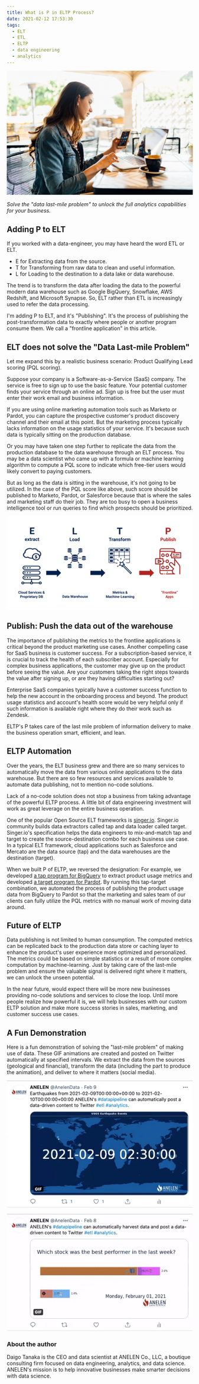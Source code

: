 ```yaml
---
title: What is P in ELTP Process?
date: 2021-02-12 17:53:30
tags:
  - ELT
  - ETL
  - ELTP
  - data engineering
  - analytics
---
```

![data, where you need](/images/iStock-1150767851.jpg)

*Solve the "data last-mile problem" to unlock the full analytics capabilities for your business.*

## Adding P to ELT

If you worked with a data-engineer, you may have heard the word ETL or ELT.

- E for Extracting data from the source.
- T for Transforming from raw data to clean and useful information.
- L for Loading to the destination to a data lake or data warehouse.

The trend is to transform the data after loading the data to the powerful modern data warehouse such as Google BigQuery, Snowflake, AWS Redshift, and Microsoft Synapse. So, ELT rather than ETL is increasingly used to refer the data processing.

I'm adding P to ELT, and it's "Publishing". It's the process of publishing the post-transformation data to exactly where people or another program consume them. We call a "frontline application" in this article.

## ELT does not solve the "Data Last-mile Problem"

Let me expand this by a realistic business scenario: Product Qualifying Lead scoring (PQL scoring).

Suppose your company is a Software-as-a-Service (SaaS) company. The service is free to sign up to use the basic feature. Your potential customer finds your service through an online ad. Sign up is free but the user must enter their work email and business information.

If you are using online marketing automation tools such as Marketo or Pardot, you can capture the prospective customer's product discovery channel and their email at this point. But the marketing process typically lacks information on the usage statistics of your service. It's because such data is typically sitting on the production database.

Or you may have taken one step further to replicate the data from the production database to the data warehouse through an ELT process. You may be a data scientist who came up with a formula or machine learning algorithm to compute a PQL score to indicate which free-tier users would likely convert to paying customers.

But as long as the data is sitting in the warehouse, it's not going to be utilized. In the case of the PQL score like above, such score should be published to Marketo, Pardot, or Salesforce because that is where the sales and marketing staff do their job. They are too busy to open a business intelligence tool or run queries to find which prospects should be prioritized.

![ELTP process](/images/eltp.png)

## Publish: Push the data out of the warehouse

The importance of publishing the metrics to the frontline applications is critical beyond the product marketing use cases. Another compelling case for SaaS business is customer success. For a subscription-based service, it is crucial to track the health of each subscriber account. Especially for complex business applications, the customer may give up on the product before seeing the value. Are your customers taking the right steps towards the value after signing up, or are they having difficulties starting out?

Enterprise SaaS companies typically have a customer success function to help the new account in the onboarding process and beyond. The product usage statistics and account's health score would be very helpful only if such information is available right where they do their work such as Zendesk.

ELTP's P takes care of the last mile problem of information delivery to make the business operation smart, efficient, and lean.

## ELTP Automation

Over the years, the ELT business grew and there are so many services to automatically move the data from various online applications to the data warehouse. But there are so few resources and services available to automate data publishing, not to mention no-code solutions.

Lack of a no-code solution does not stop a business from taking advantage of the powerful ELTP process. A little bit of data engineering investment will work as great leverage on the entire business operation.

One of the popular Open Source ELT frameworks is [singer.io](https://singer.io). Singer.io community builds data extractors called tap and data loader called target. Singer.io's specification helps the data engineers to mix-and-match tap and target to create the source-destination combo for each business use case. In a typical ELT framework, cloud applications such as Salesforce and Mercato are the data source (tap) and the data warehouses are the destination (target).

When we built P of ELTP, we reversed the designation: For example, we developed [a tap program for BigQuery](https://github.com/anelendata/tap-bigquery) to extract product usage metrics and developed [a target program for Pardot](https://github.com/anelendata/target-pardot). By running this tap-target combination, we automated the process of publishing the product usage data from BigQuery to Pardot so that the marketing and sales team of our clients can fully utilize the PQL metrics with no manual work of moving data around.

## Future of ELTP

Data publishing is not limited to human consumption. The computed metrics can be replicated back to the production data store or caching layer to enhance the product's user experience more optimized and personalized. The metrics could be based on simple statistics or a result of more complex computation by machine-learning. Just by taking care of the last-mile problem and ensure the valuable signal is delivered right where it matters, we can unlock the unseen potential.

In the near future, would expect there will be more new businesses providing no-code solutions and services to close the loop. Until more people realize how powerful it is, we will help businesses with our custom ELTP solution and make more success stories in sales, marketing, and customer success use cases.

## A Fun Demonstration

Here is a fun demonstration of solving the "last-mile problem" of making use of data. These GIF animations are created and posted on Twitter automatically at specified intervals. We extract the data from the sources (geological and financial), transform the data (including the part to produce the animation), and deliver to where it matters (social media).

[![usgs](/images/usgs-twitter.gif)](https://twitter.com/AnelenData/status/1359405517915971586)

[![usgs](/images/stock-twitter.gif)](https://twitter.com/AnelenData/status/1358869327185924106)

### About the author

Daigo Tanaka is the CEO and data scientist at ANELEN Co., LLC, a boutique consulting firm focused on data engineering, analytics, and data science. ANELEN's mission is to help innovative businesses make smarter decisions with data science.